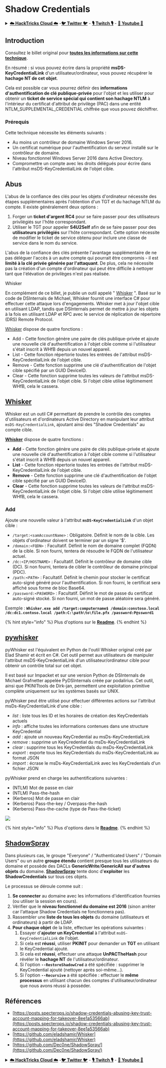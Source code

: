 # Shadow Credentials

<details>

<summary><a href="https://cloud.hacktricks.xyz/pentesting-cloud/pentesting-cloud-methodology"><strong>☁️ HackTricks Cloud ☁️</strong></a> -<a href="https://twitter.com/hacktricks_live"><strong>🐦 Twitter 🐦</strong></a> - <a href="https://www.twitch.tv/hacktricks_live/schedule"><strong>🎙️ Twitch 🎙️</strong></a> - <a href="https://www.youtube.com/@hacktricks_LIVE"><strong>🎥 Youtube 🎥</strong></a></summary>

* Travaillez-vous dans une **entreprise de cybersécurité** ? Voulez-vous voir votre **entreprise annoncée dans HackTricks** ? ou voulez-vous avoir accès à la **dernière version de PEASS ou télécharger HackTricks en PDF** ? Consultez les [**PLANS D'ABONNEMENT**](https://github.com/sponsors/carlospolop) !
* Découvrez [**The PEASS Family**](https://opensea.io/collection/the-peass-family), notre collection exclusive de [**NFT**](https://opensea.io/collection/the-peass-family)
* Obtenez le [**swag officiel PEASS & HackTricks**](https://peass.creator-spring.com)
* **Rejoignez le** [**💬**](https://emojipedia.org/speech-balloon/) [**groupe Discord**](https://discord.gg/hRep4RUj7f) ou le [**groupe Telegram**](https://t.me/peass) ou **suivez** moi sur **Twitter** [**🐦**](https://github.com/carlospolop/hacktricks/tree/7af18b62b3bdc423e11444677a6a73d4043511e9/\[https:/emojipedia.org/bird/README.md)[**@carlospolopm**](https://twitter.com/hacktricks_live)**.**
* **Partagez vos astuces de piratage en soumettant des PR au [repo hacktricks](https://github.com/carlospolop/hacktricks) et au [repo hacktricks-cloud](https://github.com/carlospolop/hacktricks-cloud)**.

</details>

## Introduction <a href="#3f17" id="3f17"></a>

Consultez le billet original pour [**toutes les informations sur cette technique**](https://posts.specterops.io/shadow-credentials-abusing-key-trust-account-mapping-for-takeover-8ee1a53566ab).

En résumé : si vous pouvez écrire dans la propriété **msDS-KeyCredentialLink** d'un utilisateur/ordinateur, vous pouvez récupérer le **hachage NT de cet objet**.

Cela est possible car vous pourrez définir des **informations d'authentification de clé publique-privée** pour l'objet et les utiliser pour obtenir un **ticket de service spécial qui contient son hachage NTLM** à l'intérieur du certificat d'attribut de privilège (PAC) dans une entité NTLM\_SUPPLEMENTAL\_CREDENTIAL chiffrée que vous pouvez déchiffrer.

### Prérequis <a href="#2de4" id="2de4"></a>

Cette technique nécessite les éléments suivants :

* Au moins un contrôleur de domaine Windows Server 2016.
* Un certificat numérique pour l'authentification du serveur installé sur le contrôleur de domaine.
* Niveau fonctionnel Windows Server 2016 dans Active Directory.
* Compromettre un compte avec les droits délégués pour écrire dans l'attribut msDS-KeyCredentialLink de l'objet cible.

## Abus

L'abus de la confiance des clés pour les objets d'ordinateur nécessite des étapes supplémentaires après l'obtention d'un TGT et du hachage NTLM du compte. Il existe généralement deux options :

1. Forger un **ticket d'argent RC4** pour se faire passer pour des utilisateurs privilégiés sur l'hôte correspondant.
2. Utiliser le TGT pour appeler **S4U2Self** afin de se faire passer pour des **utilisateurs privilégiés** sur l'hôte correspondant. Cette option nécessite de modifier le ticket de service obtenu pour inclure une classe de service dans le nom du service.

L'abus de la confiance des clés présente l'avantage supplémentaire de ne pas déléguer l'accès à un autre compte qui pourrait être compromis - il est **limité à la clé privée générée par l'attaquant**. De plus, cela ne nécessite pas la création d'un compte d'ordinateur qui peut être difficile à nettoyer tant que l'élévation de privilèges n'est pas réalisée.

Whisker

En complément de ce billet, je publie un outil appelé " [Whisker](https://github.com/eladshamir/Whisker) ". Basé sur le code de DSInternals de Michael, Whisker fournit une interface C# pour effectuer cette attaque lors d'engagements. Whisker met à jour l'objet cible en utilisant LDAP, tandis que DSInternals permet de mettre à jour les objets à la fois en utilisant LDAP et RPC avec le service de réplication de répertoire (DRS) Remote Protocol.

[Whisker](https://github.com/eladshamir/Whisker) dispose de quatre fonctions :

* Add - Cette fonction génère une paire de clés publique-privée et ajoute une nouvelle clé d'authentification à l'objet cible comme si l'utilisateur s'était inscrit à WHfB depuis un nouvel appareil.
* List - Cette fonction répertorie toutes les entrées de l'attribut msDS-KeyCredentialLink de l'objet cible.
* Remove - Cette fonction supprime une clé d'authentification de l'objet cible spécifié par un GUID DeviceID.
* Clear - Cette fonction supprime toutes les valeurs de l'attribut msDS-KeyCredentialLink de l'objet cible. Si l'objet cible utilise légitimement WHfB, cela le cassera.

## [Whisker](https://github.com/eladshamir/Whisker) <a href="#7e2e" id="7e2e"></a>

Whisker est un outil C# permettant de prendre le contrôle des comptes d'utilisateurs et d'ordinateurs Active Directory en manipulant leur attribut `msDS-KeyCredentialLink`, ajoutant ainsi des "Shadow Credentials" au compte cible.

[**Whisker**](https://github.com/eladshamir/Whisker) dispose de quatre fonctions :

* **Add** - Cette fonction génère une paire de clés publique-privée et ajoute une nouvelle clé d'authentification à l'objet cible comme si l'utilisateur s'était inscrit à WHfB depuis un nouvel appareil.
* **List** - Cette fonction répertorie toutes les entrées de l'attribut msDS-KeyCredentialLink de l'objet cible.
* **Remove** - Cette fonction supprime une clé d'authentification de l'objet cible spécifié par un GUID DeviceID.
* **Clear** - Cette fonction supprime toutes les valeurs de l'attribut msDS-KeyCredentialLink de l'objet cible. Si l'objet cible utilise légitimement WHfB, cela le cassera.

### Add

Ajoute une nouvelle valeur à l'attribut **`msDS-KeyCredentialLink`** d'un objet cible :

* `/target:<samAccountName>` : Obligatoire. Définit le nom de la cible. Les objets d'ordinateur doivent se terminer par un signe '$'.
* `/domain:<FQDN>` : Facultatif. Définit le nom de domaine complet (FQDN) de la cible. Si non fourni, tentera de résoudre le FQDN de l'utilisateur actuel.
* `/dc:<IP/HOSTNAME>` : Facultatif. Définit le contrôleur de domaine cible (DC). Si non fourni, tentera de cibler le contrôleur de domaine principal (PDC).
* `/path:<PATH>` : Facultatif. Définit le chemin pour stocker le certificat auto-signé généré pour l'authentification. Si non fourni, le certificat sera affiché sous forme de bloc Base64.
* `/password:<PASWORD>` : Facultatif. Définit le mot de passe du certificat auto-signé stocké. Si non fourni, un mot de passe aléatoire sera généré.

Exemple : **`Whisker.exe add /target:computername$ /domain:constoso.local /dc:dc1.contoso.local /path:C:\path\to\file.pfx /password:P@ssword1`**

{% hint style="info" %}
Plus d'options sur le [**Readme**](https://github.com/eladshamir/Whisker).
{% endhint %}
## [pywhisker](https://github.com/ShutdownRepo/pywhisker) <a href="#7e2e" id="7e2e"></a>

pyWhisker est l'équivalent en Python de l'outil Whisker original créé par Elad Shamir et écrit en C#. Cet outil permet aux utilisateurs de manipuler l'attribut msDS-KeyCredentialLink d'un utilisateur/ordinateur cible pour obtenir un contrôle total sur cet objet.

Il est basé sur Impacket et sur une version Python de DSInternals de Michael Grafnetter appelée PyDSInternals créée par podalirius.
Cet outil, ainsi que PKINITtools de Dirk-jan, permettent une exploitation primitive complète uniquement sur les systèmes basés sur UNIX.

pyWhisker peut être utilisé pour effectuer différentes actions sur l'attribut msDs-KeyCredentialLink d'une cible :

- *list* : liste tous les ID et les horaires de création des KeyCredentials actuels
- *info* : affiche toutes les informations contenues dans une structure KeyCredential
- *add* : ajoute un nouveau KeyCredential au msDs-KeyCredentialLink
- *remove* : supprime un KeyCredential du msDs-KeyCredentialLink
- *clear* : supprime tous les KeyCredentials du msDs-KeyCredentialLink
- *export* : exporte tous les KeyCredentials du msDs-KeyCredentialLink au format JSON
- *import* : écrase le msDs-KeyCredentialLink avec les KeyCredentials d'un fichier JSON

pyWhisker prend en charge les authentifications suivantes :
- (NTLM) Mot de passe en clair
- (NTLM) Pass-the-hash
- (Kerberos) Mot de passe en clair
- (Kerberos) Pass-the-key / Overpass-the-hash
- (Kerberos) Pass-the-cache (type de Pass-the-ticket)

![](https://github.com/ShutdownRepo/pywhisker/blob/main/.assets/add_pfx.png)


{% hint style="info" %}
Plus d'options dans le [**Readme**](https://github.com/ShutdownRepo/pywhisker).
{% endhint %}

## [ShadowSpray](https://github.com/Dec0ne/ShadowSpray/)

Dans plusieurs cas, le groupe "Everyone" / "Authenticated Users" / "Domain Users" ou un autre **groupe étendu** contient presque tous les utilisateurs du domaine et possède des DACLs **GenericWrite**/**GenericAll** **sur d'autres objets** du domaine. [**ShadowSpray**](https://github.com/Dec0ne/ShadowSpray/) tente donc d'**exploiter** les **ShadowCredentials** sur tous ces objets.

Le processus se déroule comme suit :

1. **Se connecter** au domaine avec les informations d'identification fournies (ou utiliser la session en cours).
2. Vérifier que le **niveau fonctionnel du domaine est 2016** (sinon arrêter car l'attaque Shadow Credentials ne fonctionnera pas).
3. Rassembler une **liste de tous les objets** du domaine (utilisateurs et ordinateurs) à partir de LDAP.
4. **Pour chaque objet** de la liste, effectuer les opérations suivantes :
   1. Essayer d'**ajouter un KeyCredential** à l'attribut `msDS-KeyCredentialLink` de l'objet.
   2. Si cela est **réussi**, utiliser **PKINIT** pour demander un **TGT** en utilisant le KeyCredential ajouté.
   3. Si cela est **réussi**, effectuer une attaque **UnPACTheHash** pour révéler le **hachage NT** de l'utilisateur/ordinateur.
   4. Si l'option **`--RestoreShadowCred`** a été spécifiée : supprimer le KeyCredential ajouté (nettoyer après soi-même...).
   5. Si l'option **`--Recursive`** a été spécifiée : effectuer le **même processus** en utilisant chacun des comptes d'utilisateur/ordinateur que nous avons réussi à posséder.

## Références

* [https://posts.specterops.io/shadow-credentials-abusing-key-trust-account-mapping-for-takeover-8ee1a53566ab](https://posts.specterops.io/shadow-credentials-abusing-key-trust-account-mapping-for-takeover-8ee1a53566ab)
* [https://github.com/eladshamir/Whisker](https://github.com/eladshamir/Whisker)
* [https://github.com/Dec0ne/ShadowSpray/](https://github.com/Dec0ne/ShadowSpray/)

<details>

<summary><a href="https://cloud.hacktricks.xyz/pentesting-cloud/pentesting-cloud-methodology"><strong>☁️ HackTricks Cloud ☁️</strong></a> -<a href="https://twitter.com/hacktricks_live"><strong>🐦 Twitter 🐦</strong></a> - <a href="https://www.twitch.tv/hacktricks_live/schedule"><strong>🎙️ Twitch 🎙️</strong></a> - <a href="https://www.youtube.com/@hacktricks_LIVE"><strong>🎥 Youtube 🎥</strong></a></summary>

* Vous travaillez dans une **entreprise de cybersécurité** ? Vous souhaitez voir votre **entreprise annoncée dans HackTricks** ? ou souhaitez-vous avoir accès à la **dernière version de PEASS ou télécharger HackTricks en PDF** ? Consultez les [**PLANS D'ABONNEMENT**](https://github.com/sponsors/carlospolop) !
* Découvrez [**The PEASS Family**](https://opensea.io/collection/the-peass-family), notre collection d'[**NFTs**](https://opensea.io/collection/the-peass-family) exclusifs.
* Obtenez le [**swag officiel PEASS & HackTricks**](https://peass.creator-spring.com).
* **Rejoignez le** [**💬**](https://emojipedia.org/speech-balloon/) [**groupe Discord**](https://discord.gg/hRep4RUj7f) ou le [**groupe Telegram**](https://t.me/peass) ou **suivez** moi sur **Twitter** [**🐦**](https://github.com/carlospolop/hacktricks/tree/7af18b62b3bdc423e11444677a6a73d4043511e9/\[https:/emojipedia.org/bird/README.md)[**@carlospolopm**](https://twitter.com/hacktricks_live)**.**
* **Partagez vos astuces de piratage en soumettant des PR au référentiel [hacktricks](https://github.com/carlospolop/hacktricks) et au référentiel [hacktricks-cloud](https://github.com/carlospolop/hacktricks-cloud)**.

</details>
